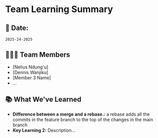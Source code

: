 # Team Learning Summary

## 📅 Date:
`2025-24-2025`

## 🧑‍🤝‍🧑 Team Members
- [Nelius Ndung'u]
- [Dennis Wanjiku]
- [Member 3 Name]
- ...

## 📚 What We've Learned


- **Difference between a merge and a rebase.:** a rebase adds all the commits in the feature branch to the top of the changes in the main branch
- **Key Learning 2:** Description...



